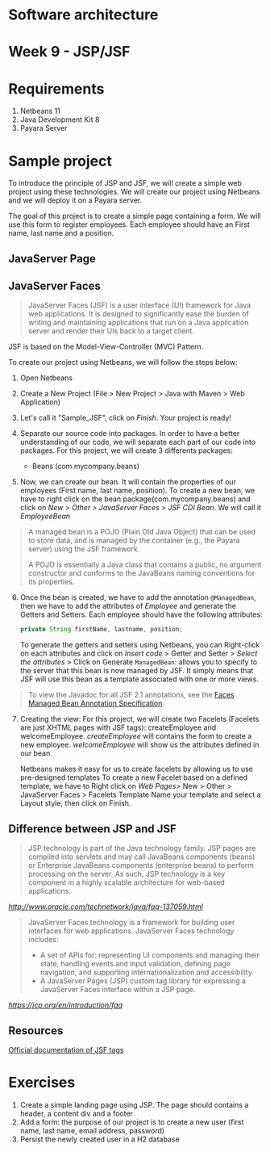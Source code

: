 # Software architecture
# Week 9 - JSP/JSF

# Requirements
1. Netbeans 11
2. Java Development Kit 8
3. Payara Server

# Sample project

To introduce the principle of JSP and JSF, we will create a simple web project using these technologies.
We will create our project using Netbeans and we will deploy it on a Payara server.

The goal of this project is to create a simple page containing a form. We will use this form to register employees.
Each employee should have an First name, last name and a position.

## JavaServer Page


## JavaServer Faces

> JavaServer Faces (JSF) is a user interface (UI) framework for Java web applications. It is designed to significantly ease the burden of writing and maintaining applications that run on a Java application server and render their UIs back to a target client.

JSF is based on the Model-View-Controller (MVC) Pattern.

To create our project using Netbeans, we will follow the steps below:
1. Open Netbeans
2. Create a New Project (File > New Project > Java with Maven > Web Application)
3. Let's call it "Sample_JSF", click on _Finish_. Your project is ready!
4. Separate our source code into packages. In order to have a better understanding of our code, we will separate each part of our code into packages. For this project, we will create 3 differents packages:
   - Beans (com.mycompany.beans)

5. Now, we can create our bean. It will contain the properties of our employees (First name, last name, position). To create a new bean, we have to right click on the bean package(com.mycompany.beans) and click on _New > Other > JavaServer Faces > JSF CDI Bean_.
   We will call it _EmployeeBean_
> A managed bean is a POJO (Plain Old Java Object) that can be used to store data, and is managed by the container (e.g., the Payara server) using the JSF framework.
> 
> A POJO is essentially a Java class that contains a public, no argument constructor and conforms to the JavaBeans naming conventions for its properties.

6. Once the bean is created, we have to add the annotation `@ManagedBean`, then we have to add the attributes of _Employee_ and generate the Getters and Setters.
   Each employee should have the following attributes:
   ```JAVA
   private String firstName, lastname, position;
   ```
   To generate the getters and setters using Netbeans, you can Right-click on each attributes and click on _Insert code_ > Getter and Setter > _Select the attributes_ > Click on Generate
`ManagedBean`: allows you to specify to the server that this bean is now managed by JSF. It simply means that JSF will use this bean as a template associated with one or more views.
> To view the Javadoc for all JSF 2.1 annotations, see the [Faces Managed Bean Annotation Specification](http://javaserverfaces.java.net/nonav/docs/2.1/managed-bean-javadocs/index.html).
7. Creating the view: For this project, we will create two Facelets (Facelets are just XHTML pages with JSF tags): createEmployee and welcomeEmployee.
   _createEmployee_ will contains the form to create a new employee.
   _welcomeEmployee_ will show us the attributes defined in our bean.
   
   Netbeans makes it easy for us to create facelets by allowing us to use pre-designed templates
   To create a new Facelet based on a defined template, we have to Right click on _Web Pages_> New > Other > JavaServer Faces > Facelets Template
   Name your template and select a Layout style, then click on Finish.




## Difference between JSP and JSF
> JSP technology is part of the Java technology family. JSP pages are compiled into servlets and may call JavaBeans components (beans) or Enterprise JavaBeans components (enterprise beans) to perform processing on the server. As such, JSP technology is a key component in a highly scalable architecture for web-based applications.

 _http://www.oracle.com/technetwork/java/faq-137059.html_

>JavaServer Faces technology is a framework for building user interfaces for web applications. JavaServer Faces technology includes:
> * A set of APIs for: representing UI components and managing their state, handling events and input validation, defining page navigation, and supporting internationalization and accessibility.
> * A JavaServer Pages (JSP) custom tag library for expressing a JavaServer Faces interface within a JSP page.

_https://jcp.org/en/introduction/faq_


## Resources
[Official documentation of JSF tags](https://docs.oracle.com/javaee/6/javaserverfaces/2.1/docs/vdldocs/facelets/)


# Exercises

1. Create a simple landing page using JSP. The page should contains a header, a content div and a footer
2. Add a form: the purpose of our project is to create a new user (first name, last name, email address, password)
3. Persist the newly created user in a H2 database

